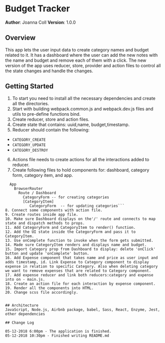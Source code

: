 # Budget Tracker
**Author**: Joanna Coll
**Version**: 1.0.0 

## Overview

This app lets the user input data to create category names and budget related to it. It has a dashboard where the user can add the new notes with the name and budget and remove each of them with a click. The new version of the app uses reducer, store, provider and action files to control all the state changes and handle the changes.

## Getting Started

1. To start you need to install all the necessary dependencies and create all the directories.
2. Start with building webpack.common.js and webpack.dev.js files and utils to pre-define functions bind.
3. Create reducer, store and action files. 
4. Create state that contains: uuid,name, budget,timestamp.
5. Reducer should contain  the following:
  * `CATEGORY_CREATE`
  * `CATEGORY_UPDATE`
  * `CATEGORY_DESTROY`
  
6. Actions file needs to create actions for all the interactions added to reducer.
7. Create following files to hold components for: dashboard, category form, category item, and app.
```Provider
  App 
    BrowserRouter
      Route / Dashboard
        CategoryForm -- for creating categories
        [CategoryItem]
           CategoryForm  -- for updating categories```
8. Connect some components with action file. 
9. Create routes inside app file.
10. Make sure Dashboard displays on the'/' route and connects to map state and dispatch methods to props.
11. Add CategoryForm and CategoryItem to render() function.
12. Add the UI state inside the CategoryForm and pass it to CategoryItem.
13. Use onComplete function to invoke when the form gets submitted.
14. Made sure CategoryItem renders and displays name and budget. 
15. Import Category prop from Dashboard to display: delete 'onClick' button and update 'onComplete' button.
16. Add Expense component that takes name and price as user input and adds timestamp, id. Link Expense to Category component to display expense in relation to specific Category. Also when deleting category we want to remove expenses that are related to Category component.
17. Add expense reducer and link both reducers:category and expense into on - main.js.
18. Create an action file for each interaction by expense component.
19. Render all the components into HTML.
20. Change scss file accordingly.


## Architecture
JavaScript, Node.js, Airbnb package, babel, Sass, React, Enzyme, Jest, other dependencies

## Change Log

05-12-2018 6:00pm - The application is finished.
05-12-2018 10:30pm - Finished writing README.md




